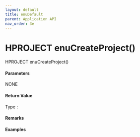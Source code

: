 ```yaml
---
layout: default
title: enuDefault
parent: Application API
nav_order: 3e
---
```

# HPROJECT enuCreateProject\(\)

HPROJECT enuCreateProject\(\)

#### Parameters

NONE



#### Return Value

Type : 





#### Remarks



#### Examples

```cpp

```




